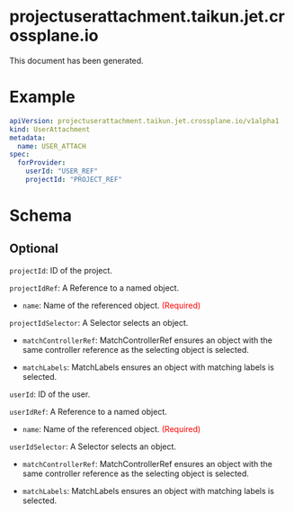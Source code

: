 
projectuserattachment.taikun.jet.crossplane.io
==============================================


This document has been generated.
  

# Example


```yaml
apiVersion: projectuserattachment.taikun.jet.crossplane.io/v1alpha1
kind: UserAttachment
metadata:
  name: USER_ATTACH
spec:
  forProvider:
    userId: "USER_REF"
    projectId: "PROJECT_REF"
```  

# Schema
  

## Optional
  
`projectId`: ID of the project.
  
`projectIdRef`: A Reference to a named object.

* `name`: Name of the referenced object.<font color="red"> (Required)</font>  
  
`projectIdSelector`: A Selector selects an object.

* `matchControllerRef`: MatchControllerRef ensures an object with the same controller reference as the selecting object is selected.  

* `matchLabels`: MatchLabels ensures an object with matching labels is selected.  
  
`userId`: ID of the user.
  
`userIdRef`: A Reference to a named object.

* `name`: Name of the referenced object.<font color="red"> (Required)</font>  
  
`userIdSelector`: A Selector selects an object.

* `matchControllerRef`: MatchControllerRef ensures an object with the same controller reference as the selecting object is selected.  

* `matchLabels`: MatchLabels ensures an object with matching labels is selected.  
  
